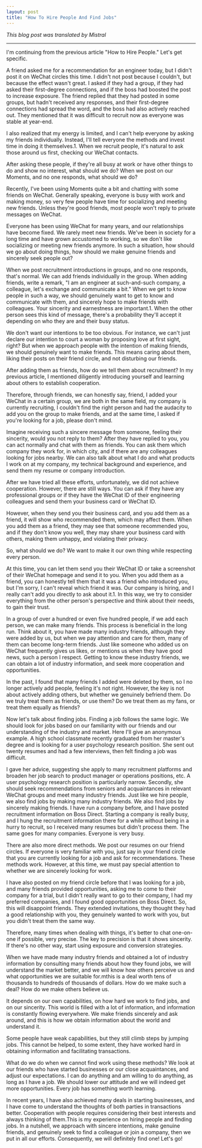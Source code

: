 ```yaml
---
layout: post
title: "How To Hire People And Find Jobs"
---
```


*This blog post was translated by Mistral*

---

I'm continuing from the previous article "How to Hire People." Let's get specific.

A friend asked me for a recommendation for an engineer today, but I didn't post it on WeChat circles this time. I didn't not post because I couldn't, but because the effect wasn't great. I asked if they had a group, if they had asked their first-degree connections, and if the boss had boosted the post to increase exposure. The friend replied that they had posted in some groups, but hadn't received any responses, and their first-degree connections had spread the word, and the boss had also actively reached out. They mentioned that it was difficult to recruit now as everyone was stable at year-end.

I also realized that my energy is limited, and I can't help everyone by asking my friends individually. Instead, I'll tell everyone the methods and invest time in doing it themselves.1. When we recruit people, it's natural to ask those around us first, checking our WeChat contacts.

After asking these people, if they're all busy at work or have other things to do and show no interest, what should we do? When we post on our Moments, and no one responds, what should we do?

Recently, I've been using Moments quite a bit and chatting with some friends on WeChat. Generally speaking, everyone is busy with work and making money, so very few people have time for socializing and meeting new friends. Unless they're good friends, most people won't reply to private messages on WeChat.

Everyone has been using WeChat for many years, and our relationships have become fixed. We rarely meet new friends. We've been in society for a long time and have grown accustomed to working, so we don't like socializing or meeting new friends anymore. In such a situation, how should we go about doing things, how should we make genuine friends and sincerely seek people out?

When we post recruitment introductions in groups, and no one responds, that's normal. We can add friends individually in the group. When adding friends, write a remark, "I am an engineer at such-and-such company, a colleague, let's exchange and communicate a bit." When we get to know people in such a way, we should genuinely want to get to know and communicate with them, and sincerely hope to make friends with colleagues. Your sincerity and earnestness are important.1. When the other person sees this kind of message, there's a probability they'll accept it depending on who they are and their busy status.

We don't want our intentions to be too obvious. For instance, we can't just declare our intention to court a woman by proposing love at first sight, right? But when we approach people with the intention of making friends, we should genuinely want to make friends. This means caring about them, liking their posts on their friend circle, and not disturbing our friends.

After adding them as friends, how do we tell them about recruitment? In my previous article, I mentioned diligently introducing yourself and learning about others to establish cooperation.

Therefore, through friends, we can honestly say, friend, I added your WeChat in a certain group, we are both in the same field, my company is currently recruiting, I couldn't find the right person and had the audacity to add you on the group to make friends, and at the same time, I asked if you're looking for a job, please don't mind.

Imagine receiving such a sincere message from someone, feeling their sincerity, would you not reply to them? After they have replied to you, you can act normally and chat with them as friends. You can ask them which company they work for, in which city, and if there are any colleagues looking for jobs nearby. We can also talk about what I do and what products I work on at my company, my technical background and experience, and send them my resume or company introduction.

After we have tried all these efforts, unfortunately, we did not achieve cooperation. However, there are still ways. You can ask if they have any professional groups or if they have the WeChat ID of their engineering colleagues and send them your business card or WeChat ID.

However, when they send you their business card, and you add them as a friend, it will show who recommended them, which may affect them. When you add them as a friend, they may see that someone recommended you, and if they don't know you well, they may share your business card with others, making them unhappy, and violating their privacy.

So, what should we do? We want to make it our own thing while respecting every person.

At this time, you can let them send you their WeChat ID or take a screenshot of their WeChat homepage and send it to you. When you add them as a friend, you can honestly tell them that it was a friend who introduced you, but I'm sorry, I can't reveal which friend it was. Our company is hiring, and I really can't add you directly to ask about it.1. In this way, we try to consider everything from the other person's perspective and think about their needs, to gain their trust.

In a group of over a hundred or even five hundred people, if we add each person, we can make many friends. This process is beneficial in the long run. Think about it, you have made many industry friends, although they were added by us, but when we pay attention and care for them, many of them can become long-term friends. Just like someone who added us on WeChat frequently gives us likes, or mentions us when they have good news, such a person I respect. Getting to know these industry friends, we can obtain a lot of industry information, and seek more cooperation and opportunities.

In the past, I found that many friends I added were deleted by them, so I no longer actively add people, feeling it's not right. However, the key is not about actively adding others, but whether we genuinely befriend them. Do we truly treat them as friends, or use them? Do we treat them as my fans, or treat them equally as friends?

Now let's talk about finding jobs. Finding a job follows the same logic. We should look for jobs based on our familiarity with our friends and our understanding of the industry and market. Here I'll give an anonymous example. A high school classmate recently graduated from her master's degree and is looking for a user psychology research position. She sent out twenty resumes and had a few interviews, then felt finding a job was difficult.

I gave her advice, suggesting she apply to many recruitment platforms and broaden her job search to product manager or operations positions, etc. A user psychology research position is particularly narrow. Secondly, she should seek recommendations from seniors and acquaintances in relevant WeChat groups and meet many industry friends. Just like we hire people, we also find jobs by making many industry friends. We also find jobs by sincerely making friends. I have run a company before, and I have posted recruitment information on Boss Direct. Starting a company is really busy, and I hung the recruitment information there for a while without being in a hurry to recruit, so I received many resumes but didn't process them. The same goes for many companies. Everyone is very busy.

There are also more direct methods. We post our resumes on our friend circles. If everyone is very familiar with you, just say in your friend circle that you are currently looking for a job and ask for recommendations. These methods work. However, at this time, we must pay special attention to whether we are sincerely looking for work.

I have also posted on my friend circle before that I was looking for a job, and many friends provided opportunities, asking me to come to their company for a trial, but I didn't really want to go to their company, I had my preferred companies, and I found good opportunities on Boss Direct. So, this will disappoint friends. They extended invitations, they thought they had a good relationship with you, they genuinely wanted to work with you, but you didn't treat them the same way.

Therefore, many times when dealing with things, it's better to chat one-on-one if possible, very precise. The key to precision is that it shows sincerity. If there's no other way, start using exposure and conversion strategies.

When we have made many industry friends and obtained a lot of industry information by consulting many friends about how they found jobs, we will understand the market better, and we will know how others perceive us and what opportunities we are suitable for.mthis is a deal worth tens of thousands to hundreds of thousands of dollars. How do we make such a deal? How do we make others believe us.

It depends on our own capabilities, on how hard we work to find jobs, and on our sincerity. This world is filled with a lot of information, and information is constantly flowing everywhere. We make friends sincerely and ask around, and this is how we obtain information about the world and understand it.

Some people have weak capabilities, but they still climb steps by jumping jobs. This cannot be helped, to some extent, they have worked hard in obtaining information and facilitating transactions.

What do we do when we cannot find work using these methods? We look at our friends who have started businesses or our close acquaintances, and adjust our expectations. I can do anything and am willing to do anything, as long as I have a job. We should lower our attitude and we will indeed get more opportunities. Every job has something worth learning.

In recent years, I have also achieved many deals in starting businesses, and I have come to understand the thoughts of both parties in transactions better. Cooperation with people requires considering their best interests and always thinking of them.This is my experience on hiring people and finding jobs. In a nutshell, we approach with sincere intentions, make genuine friends, and genuinely seek to find a colleague or join a company, then we put in all our efforts. Consequently, we will definitely find one! Let's go!
